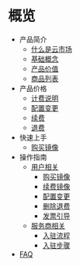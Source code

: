 # 概览
- 产品简介
   - [什么是云市场](/umarketplace/description/concept.md)
   - [基础概念](/umarketplace/description/glossary.md)
   - [产品价值](/umarketplace/description/adwantages.md)
   - [商品列表](/umarketplace/description/product_list.md)
- 产品价格
   - [计费说明](/umarketplace/buy/charge.md)
   - [配置变更](/umarketplace/buy/configuration.md)
   - [续费](/umarketplace/buy/renew.md)
   - [退费](/umarketplace/buy/refund.md)
- 快速上手
   - [购买镜像](/umarketplace/fast/purchaseimage.md)
- 操作指南
   - [用户相关](/umarketplace/guide/buyerinfo.md)
      - [购买镜像](/umarketplace/guide/buyerinfo.md#购买镜像)
      - [续费镜像](/umarketplace/guide/buyerinfo.md#续费镜像)
      - [配置变更](/umarketplace/guide/buyerinfo.md#配置变更)
      - [删除退费](/umarketplace/guide/buyerinfo.md#删除退费)
      - [发票引导](/umarketplace/guide/buyerinfo.md#发票引导)
   - [服务商相关](/umarketplace/guide/sellerinfo.md)
      - [入驻流程](/umarketplace/guide/sellerinfo.md#入驻流程)
      - [入驻步骤](/umarketplace/guide/sellerinfo.md#入驻步骤)
- [FAQ](/umarketplace/support/faqs.md)

